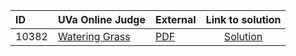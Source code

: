 | ID | UVa Online Judge | External | Link to solution |
|:---|:---|:---|:---:|
| 10382 | [Watering Grass](https://onlinejudge.org/index.php?option=com_onlinejudge&Itemid=8&category=657&page=show_problem&problem=1323) | [PDF](https://onlinejudge.org/external/103/10382.pdf) | [Solution](https%3A//github.com/versenyi98/programming-contests/tree/master/UVa%20Online%20Judge/10382%2520-%2520Watering%2520Grass)|
